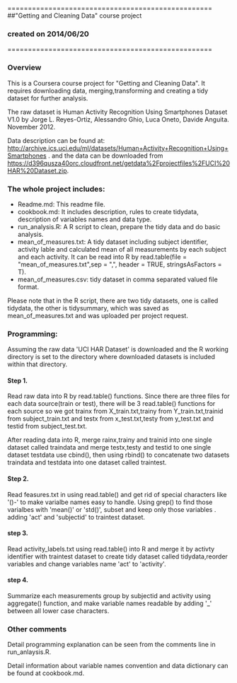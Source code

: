 ==================================================
##"Getting and Cleaning Data" course project
###        created on 2014/06/20 
==================================================

### Overview
This is a Coursera course project for "Getting and Cleaning Data". It requires downloading data, merging,transforming and creating a tidy dataset for further analysis.
 
The raw dataset is Human Activity Recognition Using Smartphones Dataset V1.0 by Jorge L. Reyes-Ortiz, Alessandro Ghio, Luca Oneto, Davide Anguita. November 2012.

Data description can be found at:
http://archive.ics.uci.edu/ml/datasets/Human+Activity+Recognition+Using+Smartphones .
and the data can be downloaded from https://d396qusza40orc.cloudfront.net/getdata%2Fprojectfiles%2FUCI%20HAR%20Dataset.zip.


### The whole project includes:

* Readme.md: This readme file.
* cookbook.md: It includes description, rules to create tidydata, description of variables names and data type.
* run_analysis.R: A R script to clean, prepare the tidy data and do basic analysis.
* mean_of_measures.txt: A tidy dataset including subject identifier, activity lable and calculated mean of all measurements by each subject and each activity. It can be read into R by
 read.table(file = "mean_of_measures.txt",sep = ",", header = TRUE, stringsAsFactors = T). 
* mean_of_measures.csv: tidy dataset in comma separated valued file format.

Please note that in the R script, there are two tidy datasets, one is called tidydata, the other is tidysummary, which was saved as mean_of_measures.txt and was uploaded per project request.

### Programming:

Assuming the raw data 'UCI HAR Dataset' is downloaded and the R working directory is set to the directory where downloaded datasets is included within that directory.

#### Step 1.
Read raw data into R by read.table() functions. Since there are three files for each data source(train or test), 
there will be 3 read.table() functions for each source so we got trainx from X_train.txt,trainy from Y_train.txt,trainid from subject_train.txt 
and testx from x_test.txt,testy from y_test.txt and testid from subject_test.txt.

After reading data into R, merge rainx,trainy and trainid into one single dataset called traindata and merge testx,testy and testid to one single dataset testdata use cbind(),
then using rbind() to concatenate two datasets traindata and testdata into one dataset called traintest.

#### Step 2.

Read feasures.txt in using read.table() and get rid of special characters like '()-' to make varialbe names easy 
to handle. Using grep() to find those varialbes with 'mean()' or 'std()', subset and keep only those variables .
adding 'act' and 'subjectid' to traintest dataset.


#### step 3.
Read activity_labels.txt using read.table() into R and merge it by activty identifier with traintest dataset to create tidy dataset called tidydata,reorder variables and change variables name 'act' to 'activity'.

#### step 4.
Summarize each measurements group by subjectid and activity using aggregate() function, and make variable names readable by adding '_' between all lower case characters.

### Other comments
Detail programming explanation can be seen from the comments line in run_anlaysis.R.

Detail information about variable names convention and data dictionary can be found at cookbook.md.
















